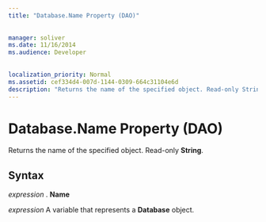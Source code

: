 ```yaml
---
title: "Database.Name Property (DAO)"
  
  
manager: soliver
ms.date: 11/16/2014
ms.audience: Developer
 
  
localization_priority: Normal
ms.assetid: cef334d4-007d-1144-0309-664c31104e6d
description: "Returns the name of the specified object. Read-only String ."
---
```


# Database.Name Property (DAO)

Returns the name of the specified object. Read-only **String**. 
  
## Syntax

 *expression*  . **Name**
  
 *expression*  A variable that represents a **Database** object. 
  

